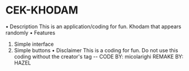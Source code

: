 # CEK-KHODAM
• Description
This is an application/coding for fun. Khodam that appears randomly
• Features
1. Simple interface
2. Simple buttons
• Disclaimer
This is a coding for fun. Do not use this coding without the creator's tag
--
CODE BY: micolarighi
REMAKE BY: HAZEL
